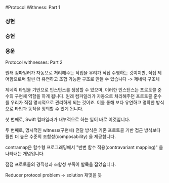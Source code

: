 #Protocol Withness: Part 1
### 성현

### 승현

### 용운
Protocol withnesses: Part 2

원래 컴파일러가 자동으로 처리해주는 작업을 우리가 직접 수행하는 것이지만, 직접 제어함으로써 훨씬 더 유연하고 조합 가능한 구조로 만들 수 있습니다 -> 제네릭 구조체

제네릭 타입을 기반으로 인스턴스를 생성할 수 있으며, 이러한 인스턴스는 프로토콜 준수의 구현체 역할을 하게 됩니다. 원래 컴파일러가 자동으로 처리해주던 프로토콜 준수를 우리가 직접 명시적으로 관리하게 되는 것이죠. 이를 통해 보다 유연하고 명확한 방식으로 타입과 동작을 정의할 수 있게 됩니다.

첫 번째로, Swift 컴파일러가 내부적으로 하는 일이 바로 이것입니다.

두 번째로, 명시적인 witness(구현체) 전달 방식은 기존 프로토콜 기반 접근 방식보다 훨씬 더 높은 수준의 조합성(composability) 을 제공합니다.

contramap은 함수형 프로그래밍에서 "반변 함수 적용(contravariant mapping)" 을 나타내는 개념입니다.

점점 프로토콜의 경직성과 조합성 부족이 발목을 잡았습니다.



Reducer protocol problem -> solution 재밋을 듯
